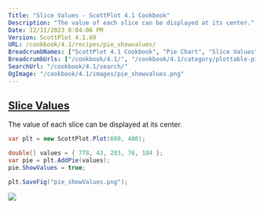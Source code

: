 ```yaml
---
Title: "Slice Values - ScottPlot 4.1 Cookbook"
Description: "The value of each slice can be displayed at its center."
Date: 12/11/2023 8:04:06 PM
Version: ScottPlot 4.1.69
URL: /cookbook/4.1/recipes/pie_showvalues/
BreadcrumbNames: ["ScottPlot 4.1 Cookbook", "Pie Chart", "Slice Values"]
BreadcrumbUrls: ["/cookbook/4.1/", "/cookbook/4.1/category/plottable-pie", "/cookbook/4.1/recipes/pie_showvalues/"]
SearchUrl: "/cookbook/4.1/search/"
OgImage: "/cookbook/4.1/images/pie_showvalues.png"
---
```


<h2><a href='/cookbook/4.1/recipes/pie_showvalues/'>Slice Values</a></h2>

The value of each slice can be displayed at its center.

```cs
var plt = new ScottPlot.Plot(600, 400);

double[] values = { 778, 43, 283, 76, 184 };
var pie = plt.AddPie(values);
pie.ShowValues = true;

plt.SaveFig("pie_showValues.png");
```

<img src='../../images/pie_showvalues.png' class='d-block mx-auto my-5' />


